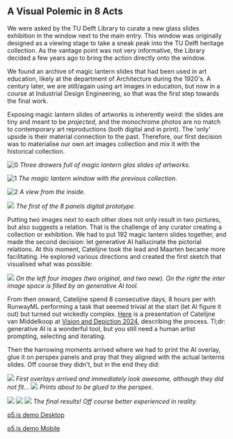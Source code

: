 ## A Visual Polemic in 8 Acts

We were asked by the TU Delft Library to curate a new glass slides exhibition in the window next to the main entry. This window was originally designed as a viewing stage to take a sneak peak into the TU Delft heritage collection. As the vantage point was not very informative, the Library decided a few years ago to bring the action directly onto the window.

We found an archive of magic lantern slides that had been used in art education, likely at the department of Architecture during the 1920's. A century later, we are still/again using art images in education, but now in a course at Industrial Design Engineering, so that was the first step towards the final work.

Exposing magic lantern slides of artworks is inherently weird: the slides are tiny and meant to be _projected_, and the monochrome photos are no match to contemporary art reproductions (both digital and in print). The 'only' upside is their material connection to the past. Therefore, our first decision was to materialise our own art images collection and mix it with the historical collection.

![0](contents/0.jpg)
_Three drawers full of magic lantern glas slides of artworks._

![1](contents/1.jpg)
_The magic lantern window with the previous collection._

![2](contents/2.jpg)
_A view from the inside._

![](contents/panel1.png)
_The first of the 8 panels digital prototype._

Putting two images next to each other does not only result in two pictures, but also suggests a relation. That is the challenge of any curator creating a collection or exhibition. We had to put 192 magic lantern slides together, and made the second decision: let generative AI hallucinate the pictorial relations. At this moment, Catelijne took the lead and Maarten became more facilitating. He explored various directions and created the first sketch that visualised what was possible:
<!--At this moment, Catelijne took the lead and Maarten became more facilitating. -->

![](contents/prototype3.jpg)
_On the left four images (two original, and two new). On the right the inter image space is filled by an generative AI tool._

From then onward, Catelijne spend 8 consecutive days, 8 hours per with RunwayML performing a task that seemed trivial at the start (let AI figure it out) but turned out wickedly complex. [Here](https://collegerama.tudelft.nl/Mediasite/Channel/ide-symposium-vision-and-depiction-2024/watch/cc9690c3fac748e1919b015943bcd4861d) is a presentation of Catelijne van Middelkoop at [Vision and Depiction 2024](https://visionanddepiction.github.io), describing the process. Tl;dr: generative AI is a wonderful tool, but you still need a human artist prompting, selecting and iterating.

Then the harrowing moments arrived where we had to print the AI  overlay, glue it on perspex panels and pray that they aligned with the actual lanterns slides. Off course they didn't, but in the end they did:

![](contents/3.jpg)
_First overlays arrived and immediately look awesome, although they did not fit..._
![](contents/4.jpg)
_Prints about to be glued to the perspex._

![](contents/5.jpg)
![](contents/6.jpg)
![](contents/7.jpg)
_The final results! Off course better experienced in reality._


[p5.js demo Desktop](https://whenimagesremain.github.io/AVisualPolemicIn8ActsDesktop/)


[p5.js demo Mobile](https://whenimagesremain.github.io/AVisualPolemicIn8ActsMobile/)

